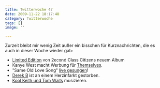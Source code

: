 ```yaml
---
title: Twitterwoche 47
date: 2009-11-22 18:17:48
category: Twitterwoche
tags: []
image: ''

---
```


Zurzeit bleibt mir wenig Zeit außer ein bisschen für Kurznachrichten, die es auch in dieser Woche wieder gab:
* [Limited Edition](http://www.e-q-x.net/news/2009/11/2econd-class-citizen-a-world-without-available-now/) von 2econd Class Citizens neuem Album
* Kanye West macht Werbung für [Themselves](http://www.kanyeuniversecity.com/blog/index.php?em3106=242701_-1__0_~0_-1_11_2009_0_0&eM=).
* "Same Old Love Song" [live gesungen](http://www.e-q-x.net/news/2009/11/2mex-ceschi-dj-scientist-same-old-love-song-live/)!
* [Derek B](http://de.wikipedia.org/wiki/Derek_B) ist an einem Herzinfarkt gestorben.
* [Kool Keith und Tom Waits](http://splashpage.mtv.com/2009/11/19/animation-tom-waits-kool-keith-230-awesome/) musizieren.
